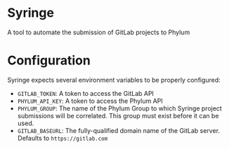 # Syringe

A tool to automate the submission of GitLab projects to Phylum

# Configuration

Syringe expects several environment variables to be properly configured:
* `GITLAB_TOKEN`: A token to access the GitLab API
* `PHYLUM_API_KEY`: A token to access the Phylum API
* `PHYLUM_GROUP`: The name of the Phylum Group to which Syringe project submissions will be correlated. This group must exist before it can be used.
* `GITLAB_BASEURL`: The fully-qualified domain name of the GitLab server. Defaults to `https://gitlab.com`


